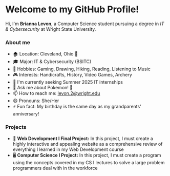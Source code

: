 # Welcome to my GitHub Profile!

Hi, I'm **Brianna Levon**, a Computer Science student pursuing a degree in *IT & Cybersecurity* at Wright State University. 

### About me
- 🏠 Location: Cleveland, Ohio 🎸
- 🎓 Major: IT & Cybersecurity (BSITC)
- 📖 Hobbies: Gaming, Drawing, Hiking, Reading, Listening to Music
- 🎮 Interests: Handicrafts, History, Video Games, Archery
- 👔 I'm currently seeking Summer 2025 IT internships
- 💬 Ask me about Pokemon! 🤩
- 📫 How to reach me: levon.2@wright.edu
- 😄 Pronouns: She/Her
- ⚡ Fun fact: My birthday is the same day as my grandparents' anniversary!

### Projects
- 🎨 **Web Development I Final Project:** In this project, I must create a highly interactive and appealing website as a comprehensive review of everything I learned in my Web Development course
- 🖥 **Computer Science I Project:** In this project, I must create a program using the concepts covered in my CS I lectures to solve a large problem programmers deal with in the workforce  

<!--- ### Programming Languages & Tools I Know & Use -->
<!--- - Javascript, HTML, CSS, Python -->
<!--- - Notepad++, VSCode, -->

